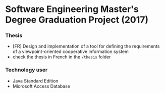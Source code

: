 # Software Engineering Master's Degree Graduation Project (2017)

### Thesis

- [FR] Design and implementation of a tool for defining the requirements of a viewpoint-oriented cooperative information system
- check the thesis in French in the `/thesis` folder

### Technology user

- Java Standard Edition
- Microsoft Access Database
